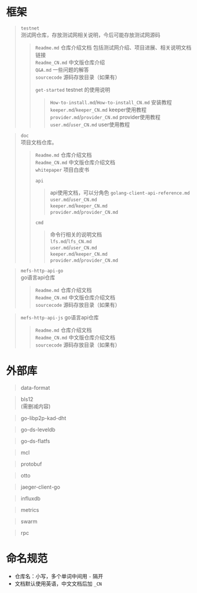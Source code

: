 # 框架
> `testnet`  
> 测试网仓库，存放测试网相关说明，今后可能存放测试网源码  
>> `Readme.md`  仓库介绍文档 包括测试网介绍、项目进展、相关说明文档链接  
>> `Readme_CN.md` 中文版仓库介绍  
>> `Q&A.md` 一些问题的解答  
>> `sourcecode` 源码存放目录（如果有）
>>  
>> `get-started`  testnet 的使用说明
>>> `How-to-install.md`/`How-to-install_CN.md`  安装教程  
>>> `keeper.md`/`keeper_CN.md`  keeper使用教程  
>>> `provider.md`/`provider_CN.md`  provider使用教程  
>>> `user.md`/`user_CN.md`  user使用教程  

> `doc`  
> 项目文档仓库。
>> `Readme.md` 仓库介绍文档  
>> `Readme_CN.md` 中文版仓库介绍文档  
>> `whitepaper` 项目白皮书  
>>
>> `api`  
>>>api使用文档，可以分角色
>>> `golang-client-api-reference.md`   
>>> `user.md`/`user_CN.md`  
>>> `keeper.md`/`keeper_CN.md`  
>>> `provider.md`/`provider_CN.md`
>>>
>> `cmd`
>>> 命令行相关的说明文档  
>>> `lfs.md`/`lfs_CN.md`  
>>> `user.md`/`user_CN.md`  
>>> `keeper.md`/`keeper_CN.md`  
>>> `provider.md`/`provider_CN.md`  

> `mefs-http-api-go`  
> go语言api仓库
>> `Readme.md` 仓库介绍文档  
>> `Readme_CN.md` 中文版仓库介绍文档  
>> `sourcecode` 源码存放目录（如果有）  
>>

> `mefs-http-api-js`
> go语言api仓库
>> `Readme.md` 仓库介绍文档  
>> `Readme_CN.md` 中文版仓库介绍文档  
>> `sourcecode` 源码存放目录（如果有）
>>

# 外部库

> data-format

> bls12  
> (需删减内容)

> go-libp2p-kad-dht

> go-ds-leveldb

> go-ds-flatfs

> mcl

> protobuf

> otto

> jaeger-client-go

> influxdb

> metrics

> swarm

> rpc



# 命名规范
+ 仓库名：小写，多个单词中间用 `-` 隔开
+ 文档默认使用英语，中文文档后加 `_CN`